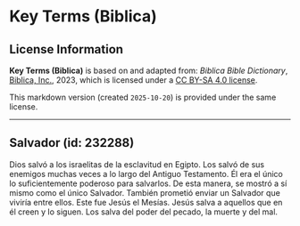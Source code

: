 # Key Terms (Biblica)

## License Information

**Key Terms (Biblica)** is based on and adapted from: _Biblica Bible Dictionary_, [Biblica, Inc.](https://www.biblica.com/), 2023, which is licensed under a [CC BY-SA 4.0 license](https://creativecommons.org/licenses/by-sa/4.0/legalcode.en).

This markdown version (created `2025-10-20`) is provided under the same license.



--------------------------------

## Salvador (id: 232288)

Dios salvó a los israelitas de la esclavitud en Egipto. Los salvó de sus enemigos muchas veces a lo largo del Antiguo Testamento. Él era el único lo suficientemente poderoso para salvarlos. De esta manera, se mostró a sí mismo como el único Salvador. También prometió enviar un Salvador que viviría entre ellos. Este fue Jesús el Mesías. Jesús salva a aquellos que en él creen y lo siguen. Los salva del poder del pecado, la muerte y del mal.


